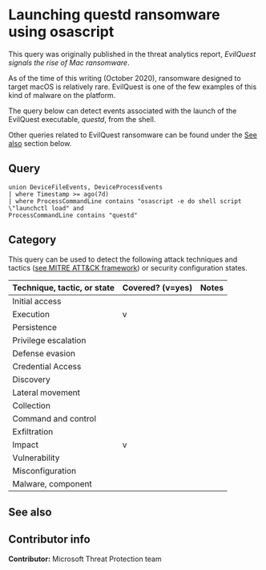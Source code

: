 # Launching questd ransomware using osascript

This query was originally published in the threat analytics report, *EvilQuest signals the rise of Mac ransomware*.

As of the time of this writing (October 2020), ransomware designed to target macOS is relatively rare. EvilQuest is one of the few examples of this kind of malware on the platform.

The query below can detect events associated with the launch of the EvilQuest executable, *questd*, from the shell.

Other queries related to EvilQuest ransomware can be found under the [See also](#see-also) section below.

## Query

```kusto
union DeviceFileEvents, DeviceProcessEvents  
| where Timestamp >= ago(7d)  
| where ProcessCommandLine contains "osascript -e do shell script \"launchctl load" and  
ProcessCommandLine contains "questd"
```

## Category

This query can be used to detect the following attack techniques and tactics ([see MITRE ATT&CK framework](https://attack.mitre.org/)) or security configuration states.

| Technique, tactic, or state | Covered? (v=yes) | Notes |
|-|-|-|
| Initial access |  |  |
| Execution | v |  |
| Persistence |  |  |
| Privilege escalation |  |  |
| Defense evasion |  |  |
| Credential Access |  |  |
| Discovery |  |  |
| Lateral movement |  |  |
| Collection |  |  |
| Command and control |  |  |
| Exfiltration |  |  |
| Impact | v |  |
| Vulnerability |  |  |
| Misconfiguration |  |  |
| Malware, component |  |  |

## See also

## Contributor info

**Contributor:** Microsoft Threat Protection team
